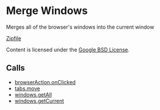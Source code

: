 
Merge Windows
=======

Merges all of the browser's windows into the current window

[Zipfile](http://developer.chrome.com/extensions/examples/api/windows/merge_windows.zip)

Content is licensed under the [Google BSD License](http://code.google.com/google_bsd_license.html).

Calls
-----

* [browserAction.onClicked](http://developer.chrome.com/extensions/browserAction.html#event-onClicked)
* [tabs.move](http://developer.chrome.com/extensions/tabs.html#method-move)
* [windows.getAll](http://developer.chrome.com/extensions/windows.html#method-getAll)
* [windows.getCurrent](http://developer.chrome.com/extensions/windows.html#method-getCurrent)